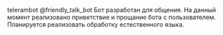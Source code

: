 telerambot @friendly_talk_bot
Бот разработан для общения. На данный момент реализовано приветствие и прощание бота с пользователем.
Планируется реализовать обработку естественного языка.
